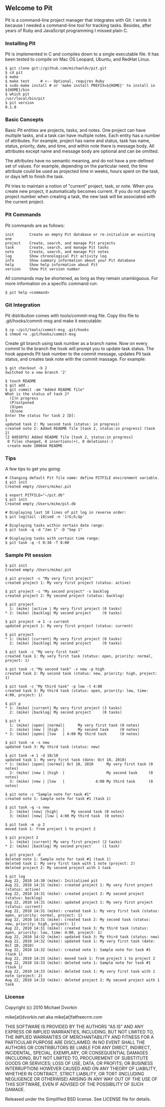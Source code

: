 ## Welcome to Pit ##
Pit is a command-line project manager that integrates with Git. I wrote it
because I needed a command-line tool for tracking tasks. Besides, after
years of Ruby and JavaScript programming I missed plain C.

### Installing Pit ###
Pit is implemented in C and compiles down to a single executable file. It
has been tested to compile on Mac OS Leopard, Ubuntu, and RedHat Linux.

    $ git clone git://github.com/michaeldv/pit.git
    $ cd pit
    $ make
    $ make test     # <-- Optional, requires Ruby
    $ sudo make install # or 'make install PREFIX=${HOME}' to install in ${HOME}/bin
    $ which pit
    /usr/local/bin/pit
    $ pit version
    0.1.0

### Basic Concepts ###
Basic Pit entities are projects, tasks, and notes. One project can have
multiple tasks, and a task can have multiple notes. Each entity has a number
of attributes. For example, project has name and status, task has name,
status, priority, date, and time, and within note there is message body.
All attributes except name and message body are optional and can be omitted.

The attributes have no semantic meaning, and do not have a pre-defined set
of values. For example, depending on the particular need, the time attribute
could be used as projected time in weeks, hours spent on the task, or days
left to finish the task.

Pit tries to maintain a notion of "current" project, task, or note. When you
create new project, it automatically becomes current. If you do not specify
project number when creating a task, the new task will be associated with
the current project.

### Pit Commands ###
Pit commands are as follows:

    init       Create an empty Pit database or re-initialize an existing one
    project    Create, search, and manage Pit projects
    task       Create, search, and manage Pit tasks
    note       Create, search, and manage Pit notes
    log        Show chronological Pit activity log
    info       Show summary information about your Pit database
    help       Show help information about Pit
    version    Show Pit version number

All commands may be shortened, as long as they remain unambiguous. For more
information on a specific command run:

    $ pit help <command> 

### Git Integration ###
Pit distribution comes with tools/commit-msg file. Copy this file to
.git/hooks/commit-msg and make it executable:

    $ cp ~/pit/tools/commit-msg .git/hooks
    $ chmod +x .git/hooks/commit-msg

Create git branch using task number as a branch name. Now on every commit to
the branch the hook will prompt you to update task status. The hook appends
Pit task number to the commit message, updates Pit task status, and creates
task note with the commit massage. For example:

    $ git checkout -b 2
    Switched to a new branch '2'

    $ touch README
    $ git add .
    $ git commit -am "Added README file"
    What is the status of task 2?
      (I)n progress
      (P)ostponed
      (O)pen
      (D)one
    Enter the status for task 2 [D]:
    i
    updated task 2: My second task (status: in progress)
    created note 2: Added README file [task 2, status:in progress] (task 2)
    [2 0d930fb] Added README file [task 2, status:in progress]
     0 files changed, 0 insertions(+), 0 deletions(-)
     create mode 100644 README

### Tips ###
A few tips to get you going:

    # Changing default Pit file name: define PITFILE environment variable.
    $ pit init
    Created empty /Users/mike/.pit

    $ export PITFILE="~/pit.db"
    $ pit init
    Created empty /Users/mike/pit.db

    # Displaying last 10 lines of pit log in reverse order:
    $ pit log|tail -10|sed -n '1!G;h;$p'

    # Displaying tasks within certain date range:
    $ pit task -q -d "Jan 1" -D "Sep 1"

    # Displaying tasks with certain time range:
    $ pit task -q -t 0:30 -T 8:00

### Sample Pit session ###

    $ pit init
    Created empty /Users/mike/.pit

    $ pit project -c "My very first project"
    created project 1: My very first project (status: active)

    $ pit project -c "My second project" -s backlog
    created project 2: My second project (status: backlog)

    $ pit project
      1: (mike) |active | My very first project (0 tasks)
    * 2: (mike) |backlog| My second project     (0 tasks)

    $ pit project -e 1 -s current
    updated project 1: My very first project (status: current)

    $ pit project
    * 1: (mike) |current| My very first project (0 tasks)
      2: (mike) |backlog| My second project     (0 tasks)

    $ pit task -c "My very first task"
    created task 1: My very first task (status: open, priority: normal, project: 1)

    $ pit task -c "My second task" -s new -p high
    created task 2: My second task (status: new, priority: high, project: 1)

    $ pit task -c "My third task" -p low -t 4:00
    created task 3: My third task (status: open, priority: low, time: 4:00, project: 1)

    $ pit p
    * 1: (mike) |current| My very first project (3 tasks)
      2: (mike) |backlog| My second project     (0 tasks)

    $ pit t
      1: (mike) |open| |normal|      My very first task (0 notes)
      2: (mike) |new | |high  |      My second task     (0 notes)
    * 3: (mike) |open| |low   | 4:00 My third task      (0 notes)

    $ pit task -e -s new
    updated task 3: My third task (status: new)

    $ pit task -e 1 -d 10/10
    updated task 1: My very first task (date: Oct 10, 2010)
    * 1: (mike) |open| |normal| Oct 10, 2010      My very first task (0 notes)
      2: (mike) |new | |high  |                   My second task     (0 notes)
      3: (mike) |new | |low   |              4:00 My third task      (0 notes)

    $ pit note -c "Sample note for task #1"
    created note 1: Sample note for task #1 (task 1)

    $ pit task -q -s new
      2: (mike) |new| |high|      My second task (0 notes)
      3: (mike) |new| |low | 4:00 My third task  (0 notes)

    $ pit task -m -p 2
    moved task 1: from project 1 to project 2

    $ pit project 2
      1: (mike) |current| My very first project (2 tasks)
    * 2: (mike) |backlog| My second project     (1 task)    

    $ pit project -d
    deleted note 1: Sample note for task #1 (task 1)
    deleted task 1: My very first task with 1 note (project: 2)
    deleted project 2: My second project with 1 task

    $ pit log
    Aug 22, 2010 14:30 (mike): Initialized pit
    Aug 22, 2010 14:31 (mike): created project 1: My very first project (status: active)
    Aug 22, 2010 14:31 (mike): created project 2: My second project (status: backlog)
    Aug 22, 2010 14:31 (mike): updated project 1: My very first project (status: current)
    Aug 22, 2010 14:31 (mike): created task 1: My very first task (status: open, priority: normal, project: 1)
    Aug 22, 2010 14:31 (mike): created task 2: My second task (status: new, priority: high, project: 1)
    Aug 22, 2010 14:31 (mike): created task 3: My third task (status: open, priority: low, time: 4:00, project: 1)
    Aug 22, 2010 14:32 (mike): updated task 3: My third task (status: new)
    Aug 22, 2010 14:32 (mike): updated task 1: My very first task (date: Oct 10, 2010)
    Aug 22, 2010 14:32 (mike): created note 1: Sample note for task #1 (task 1)
    Aug 22, 2010 14:33 (mike): moved task 1: from project 1 to project 2
    Aug 22, 2010 14:33 (mike): deleted note 1: Sample note for task #1 (task 1)
    Aug 22, 2010 14:33 (mike): deleted task 1: My very first task with 1 note (project: 2)
    Aug 22, 2010 14:33 (mike): deleted project 2: My second project with 1 task

### License ###
Copyright (c) 2010 Michael Dvorkin

mike[at]dvorkin.net aka mike[at]fatfreecrm.com

THIS SOFTWARE IS PROVIDED BY THE AUTHORS "AS IS" AND ANY EXPRESS 
OR IMPLIED WARRANTIES, INCLUDING, BUT NOT LIMITED TO, THE IMPLIED 
WARRANTIES OF MERCHANTABILITY AND FITNESS FOR A PARTICULAR PURPOSE
ARE DISCLAIMED. IN NO EVENT SHALL THE AUTHORS OR CONTRIBUTORS BE 
LIABLE FOR ANY DIRECT, INDIRECT, INCIDENTAL, SPECIAL, EXEMPLARY,
OR CONSEQUENTIAL DAMAGES (INCLUDING, BUT NOT LIMITED TO, PROCUREMENT
OF SUBSTITUTE GOODS OR SERVICES; LOSS OF USE, DATA, OR PROFITS; OR 
BUSINESS INTERRUPTION) HOWEVER CAUSED AND ON ANY THEORY OF LIABILITY,
WHETHER IN CONTRACT, STRICT LIABILITY, OR TORT (INCLUDING NEGLIGENCE 
OR OTHERWISE) ARISING IN ANY WAY OUT OF THE USE OF THIS SOFTWARE, 
EVEN IF ADVISED OF THE POSSIBILITY OF SUCH DAMAGE.

Released under the Simplified BSD license. See LICENSE file for details.
